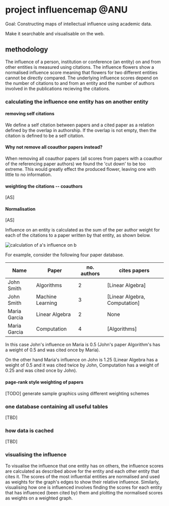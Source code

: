# project influencemap @ANU

Goal: Constructing maps of intellectual influence using academic data.

Make it searchable and visualisable on the web.

## methodology
The influence of a person, institution or conference (an entity) on and from
other entities is measured using citations. The influence flowers show a
normalised influence score meaning that flowers for two different entities
cannot be directly compared. The underlying influence scores depend on the
number of citations to and from an entity and the number of authors involved in
the publications recieving the citations.

### calculating the influence one entity has on another entity

#### removing self citations

We define a self citation between papers and a cited paper as a relation
defined by the overlap in authorship. If the overlap is not empty, then the
citation is defined to be a self citation.

#### Why not remove all coauthor papers instead?
 
When removing all coauthor papers (all scores from papers with a coauthor of
the referencing paper authors) we found the 'cut down' to be too extreme. This
would greatly effect the produced flower, leaving one with little to no
information.

#### weighting the citations -- coauthors

[AS]

#### Normalisation

[AS]

Influence on an entity is calculated as the sum of the per author weight for each of the citations to a paper written by that entity, as shown below.

![calculation of a's influence on b](https://github.com/csmetrics/influencemap/blob/master/assets/influence_calulation.png)

For example, consider the following four paper database.

| Name         | Paper            | no. authors | cites papers                     |
|--------------|------------------|-------------|----------------------------------|
| John Smith   | Algorithms       | 2           | [Linear Algebra]                 |
| John Smith   | Machine Learning | 3           | [Linear Algebra, Computation]    |
| Maria Garcia | Linear Algebra   | 2           | None                             |
| Maria Garcia | Computation      | 4           | [Algorithms]                     |

In this case John's influence on Maria is 0.5 (John's paper Algorithm's has a weight of 0.5 and was cited once by Maria). 

On the other hand Maria's influence on John is 1.25 (Linear Algebra has a weight of 0.5 and it was cited twice by John, Computation has a weight of 0.25 and was cited once by John).

#### page-rank style weighting of papers

[TODO] generate sample graphics using different weighting schemes

### one database containing all useful tables

[TBD]

### how data is cached

[TBD]

### visualising the influence
To visualise the influence that one entity has on others, the influence scores are calculated as described above for the entity and each other entity that cites it. The scores of the most influential entities are normalised and used as weights for the graph's edges to show their relative influence. Similarly, visualising how one is influenced involves finding the scores for each entity that has influenced (been cited by) them and plotting the normalised scores as weights on a weighted graph.
